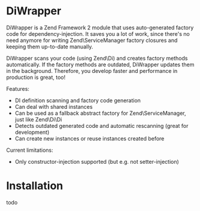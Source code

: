 DiWrapper
=========

DiWrapper is a Zend Framework 2 module that uses auto-generated factory code for dependency-injection. 
It saves you a lot of work, since there's no need anymore for writing Zend\ServiceManager factory closures 
and keeping them up-to-date manually.

DiWrapper scans your code (using Zend\Di) and creates factory methods automatically. If the factory methods are outdated, DiWrapper
updates them in the background. Therefore, you develop faster and performance in production is great, too!

Features:
- DI definition scanning and factory code generation
- Can deal with shared instances
- Can be used as a fallback abstract factory for Zend\ServiceManager, just like Zend\Di\Di
- Detects outdated generated code and automatic rescanning (great for development)
- Can create new instances or reuse instances created before

Current limitations:
- Only constructor-injection supported (but e.g. not setter-injection)

Installation
============

todo
